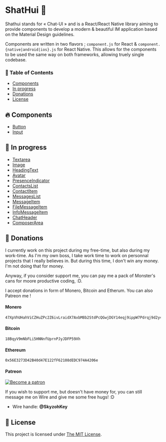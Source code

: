 # ShatHui 💬

Shathui stands for « Chat-UI » and is a React/React Native library aiming to provide components to develop a modern & beautiful IM application based on the Material Design guidelines.

Components are written in two flavors ; `component.js` for React & `component.{native|android|ios}.js` for React Native. This allows for the components to be used the same way on both frameworks, allowing truely single codebase.

### 📐 Table of Contents

* [Components](#-components)
* [In progress](#-in-progress)
* [Donations](#-donations)
* [License](#-license)

## 🔥 Components

* [Button]()
* [Input](docs/Input.md)

## 🍭 In progress

* [Textarea]()
* [Image]()
* [HeadingText]()
* [Avatar]()
* [PresenceIndicator]()
* [ContactsList]()
* [ContactItem]()
* [MessagesList]()
* [MessageItem]()
* [FileMessageItem]()
* [InfoMessageItem]()
* [ChatHeader]()
* [ComposerArea]()

## 💸 Donations

I currently work on this project during my free-time, but also during my work-time. As I'm my own boss, I take work time to work on personnal projects that I really believes in. But during this time, I don't win any money. I'm not doing that for money.

Anyway, if you consider support me, you can pay me a pack of Monster's cans for moore productive coding, :D.

I accept donations in form of Monero, Bitcoin and Etherum. You can also Patreon me !

#### Monero

```
47XpVhUHahViCZHuZPc2Z6ivLraidX7AxbM8b2StdPcQGwjDGY14eqj9ippW7Pdrqj9d2y4xvwChzePQAqG1NvqQ775FKxg
```

#### Bitcoin

```
18BqyV9mNbFLi5HNNnfUprnPJyJDFP59Xh
```

#### Ethereum

```
0x56E3273D42B40d47E122fF62108dEDC974A4206e
```

#### Patreon

[![Become a patron](https://i.imgur.com/oWouhEe.png)](https://www.patreon.com/bePatron?u=2330345)

If you wish to support me, but doesn't have money for, you can still message me on Wire and give me some free hugs! :D

* Wire handle: **@SkyzohKey**

## 📎 License

This project is licensed under [The MIT License](License).
